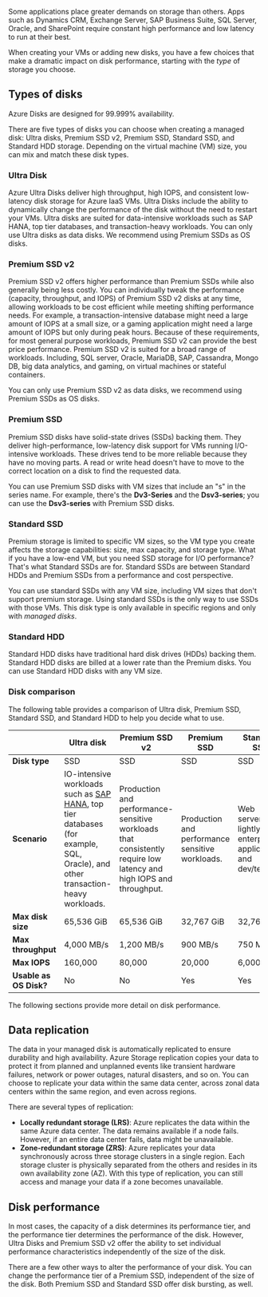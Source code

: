Some applications place greater demands on storage than others. Apps such as Dynamics CRM, Exchange Server, SAP Business Suite, SQL Server, Oracle, and SharePoint require constant high performance and low latency to run at their best.

When creating your VMs or adding new disks, you have a few choices that make a dramatic impact on disk performance, starting with the *type* of storage you choose.

## Types of disks 

Azure Disks are designed for 99.999% availability. 

There are five types of disks you can choose when creating a managed disk: Ultra disks, Premium SSD v2,  Premium SSD, Standard SSD, and Standard HDD storage. Depending on the virtual machine (VM) size, you can mix and match these disk types.

### Ultra Disk

Azure Ultra Disks deliver high throughput, high IOPS, and consistent low-latency disk storage for Azure IaaS VMs. Ultra Disks include the ability to dynamically change the performance of the disk without the need to restart your VMs. Ultra disks are suited for data-intensive workloads such as SAP HANA, top tier databases, and transaction-heavy workloads. You can only use Ultra disks as data disks. We recommend using Premium SSDs as OS disks.

### Premium SSD v2

Premium SSD v2 offers higher performance than Premium SSDs while also generally being less costly. You can individually tweak the performance (capacity, throughput, and IOPS) of Premium SSD v2 disks at any time, allowing workloads to be cost efficient while meeting shifting performance needs. For example, a transaction-intensive database might need a large amount of IOPS at a small size, or a gaming application might need a large amount of IOPS but only during peak hours. Because of these requirements, for most general purpose workloads, Premium SSD v2 can provide the best price performance. Premium SSD v2 is suited for a broad range of workloads. Including, SQL server, Oracle, MariaDB, SAP, Cassandra, Mongo DB, big data analytics, and gaming, on virtual machines or stateful containers.

You can only use Premium SSD v2 as data disks, we recommend using Premium SSDs as OS disks.

### Premium SSD

Premium SSD disks have solid-state drives (SSDs) backing them. They deliver high-performance, low-latency disk support for VMs running I/O-intensive workloads. These drives tend to be more reliable because they have no moving parts. A read or write head doesn't have to move to the correct location on a disk to find the requested data.

You can use Premium SSD disks with VM sizes that include an "s" in the series name. For example, there's the **Dv3-Series** and the **Dsv3-series**; you can use the **Dsv3-series** with Premium SSD disks.

### Standard SSD

Premium storage is limited to specific VM sizes, so the VM type you create affects the storage capabilities: size, max capacity, and storage type. What if you have a low-end VM, but you need SSD storage for I/O performance? That's what Standard SSDs are for. Standard SSDs are between Standard HDDs and Premium SSDs from a performance and cost perspective.

You can use standard SSDs with any VM size, including VM sizes that don't support premium storage. Using standard SSDs is the only way to use SSDs with those VMs. This disk type is only available in specific regions and only with *managed disks*.

### Standard HDD

Standard HDD disks have traditional hard disk drives (HDDs) backing them. Standard HDD disks are billed at a lower rate than the Premium disks. You can use Standard HDD disks with any VM size.

### Disk comparison

The following table provides a comparison of Ultra disk, Premium SSD, Standard SSD, and Standard HDD to help you decide what to use.


|         | Ultra disk | Premium SSD v2 | Premium SSD | Standard SSD | <nobr>Standard HDD</nobr> |
| ------- | ---------- | ----------- | ------------ | ------------ | ------------ |
| **Disk type** | SSD | SSD |SSD | SSD | HDD |
| **Scenario**  | IO-intensive workloads such as [SAP HANA](/azure/sap/workloads/hana-vm-operations-storage), top tier databases (for example, SQL, Oracle), and other transaction-heavy workloads. | Production and performance-sensitive workloads that consistently require low latency and high IOPS and throughput. | Production and performance sensitive workloads. | Web servers, lightly used enterprise applications and dev/test. | Backup data, noncritical, infrequent access. |
| **Max disk size** | 65,536 GiB | 65,536 GiB |32,767 GiB | 32,767 GiB | 32,767 GiB |
| **Max throughput** | 4,000 MB/s | 1,200 MB/s | 900 MB/s | 750 MB/s | 500 MB/s |
| **Max IOPS** | 160,000 | 80,000 | 20,000 | 6,000 | 2,000, 3,000* |
| **Usable as OS Disk?** | No | No | Yes | Yes | Yes |

The following sections provide more detail on disk performance.

## Data replication

The data in your managed disk is automatically replicated to ensure durability and high availability. Azure Storage replication copies your data to protect it from planned and unplanned events like transient hardware failures, network or power outages, natural disasters, and so on. You can choose to replicate your data within the same data center, across zonal data centers within the same region, and even across regions.

There are several types of replication:

- **Locally redundant storage (LRS)**: Azure replicates the data within the same Azure data center. The data remains available if a node fails. However, if an entire data center fails, data might be unavailable.
- **Zone-redundant storage (ZRS)**: Azure replicates your data synchronously across three storage clusters in a single region. Each storage cluster is physically separated from the others and resides in its own availability zone (AZ). With this type of replication, you can still access and manage your data if a zone becomes unavailable.

## Disk performance

In most cases, the capacity of a disk determines its performance tier, and the performance tier determines the performance of the disk. However, Ultra Disks and Premium SSD v2 offer the ability to set individual performance characteristics independently of the size of the disk. 

There are a few other ways to alter the performance of your disk. You can change the performance tier of a Premium SSD, independent of the size of the disk. Both Premium SSD and Standard SSD offer disk bursting, as well.
